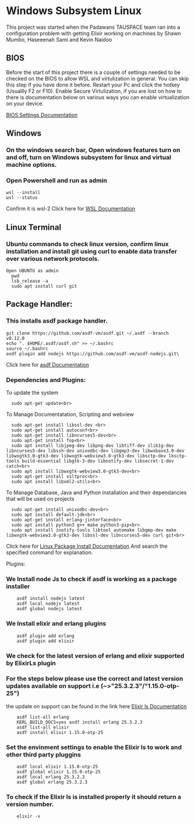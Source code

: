 # Windows Subsystem Linux 
  This project was started when the Padawans TAUSPACE team ran into a configuration problem with getting Elixir working on machines
    by Shawn Mumbo, Haseeenah Sami and Kevin Naidoo
## BIOS

Before the start of this project there is a couple of settings needed to be checked on the BIOS to allow WSL and virtulization in general.
You can skip this step if you have done it before.
Restart your Pc and click the hotkey (Usuallly F2 or F10).
Enable Secure Virtulization, if you are lost on how to there is documentation below on various ways you can enable virtualization on your device.

[BIOS Settings Documentation](https://www.minitool.com/news/enable-virtualization-windows-10.html)

## Windows

### On the windows search bar, Open windows features turn on and off, turn on Windows subsystem for linux and virtual machine options.
### Open Powershell and run as admin

    wsl --install
    wsl --status

   Confirm it is wsl-2
   Click here for [WSL Documentation](https://learn.microsoft.com/en-us/windows/wsl/)

## Linux Terminal

### Ubuntu commands to check linux version, confirm linux installation and install git using curl to enable data transfer over various network protocols. 

    Open UBUNTU as admin
      pwd
      lsb_release -a 
      sudo apt install curl git
## Package Handler:

### This installs asdf package handler. 

    git clone https://github.com/asdf-vm/asdf.git ~/.asdf --branch v0.12.0     
    echo ". $HOME/.asdf/asdf.sh" >> ~/.bashrc     
    source ~/.bashrc
    asdf plugin add nodejs https://github.com/asdf-vm/asdf-nodejs.git\
Click here for [asdf Documentation](https://asdf-vm.com/guide/introduction.html)
    
### Dependencies and Plugins:<br>

To update the system

      sudo apt-get update<br>

To Manage Documentatation, Scripting and webview 

      sudo apt-get install libssl-dev <br>
      sudo apt-get install autoconf<br>
      sudo apt-get install libncurses5-dev<br>
      sudo apt-get install fop<br>
      sudo apt install libjpeg-dev libpng-dev libtiff-dev zlib1g-dev libncurses5-dev libssh-dev unixodbc-dev libgmp3-dev libwxbase3.0-dev libwxgtk3.0-gtk3-dev libwxgtk-webview3.0-gtk3-dev libsctp-dev lksctp-tools build-essential libgtk-3-dev libnotify-dev libsecret-1-dev catch<br>
      sudo apt install libwxgtk-webview3.0-gtk3-dev<br>
      sudo apt-get install xsltproc<br>
      sudo apt install libxml2-utils<br>

To Manage Database, Java and Python installation and their dependancies that will be used on projects

      sudo apt-get install unixodbc-dev<br>
      sudo apt install default-jdk<br>
      sudo apt-get install erlang-jinterface<br>
      sudo apt install python3 g++ make python3-pip<br>
      sudo apt install inotify-tools libtool automake libgmp-dev make libwxgtk-webview3.0-gtk3-dev libssl-dev libncurses5-dev curl git<br> 
      
Click here for [Linux Package Install Documentation](https://howtoinstall.co/en/)
And search the specified command for explanation.
      
      
   Plugins:
### We Install node Js to check if asdf is working as a package installer
    
        asdf install nodejs latest    
        asdf local nodejs latest    
        asdf global nodejs latest

        
### We Install elixir and erlang plugins 

        
        asdf plugin add erlang    
        asdf plugin add elixir

### We check for the latest version of erlang and elixir supported by ElixirLs plugin
### For the steps below please use the correct and latest version updates available on support i.e (~>"25.3.2.3"/"1.15.0-otp-25")
the update on support can be found in the link here [Elixir ls Documentation](https://github.com/elixir-lsp/elixir-ls)

        asdf list-all erlang
        KERL_BUILD_DOCS=yes asdf install erlang 25.3.2.3
        asdf list-all elixir
        asdf install elixir 1.15.0-otp-25    

### Set the envinment settings to enable the Elixir ls to work and other third party pluggins
        asdf local elixir 1.15.0-otp-25    
        asdf global elixir 1.15.0-otp-25
        asdf local erlang 25.3.2.3  
        asdf global erlang 25.3.2.3

### To check if the Elixir ls is installed properly it should return a version number.
        elixir -v




     
   
